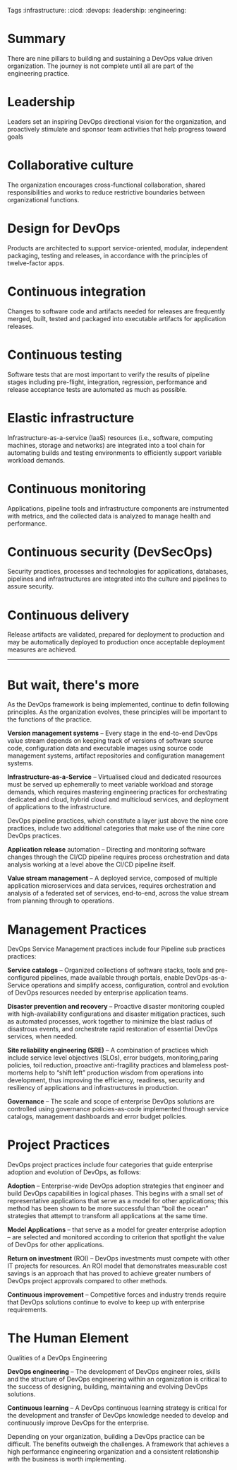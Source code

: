 
Tags :infrastructure: :cicd: :devops: :leadership: :engineering:

# Summary
There are nine pillars to building and sustaining a DevOps value driven organization. The journey is not complete until all are part of the engineering practice. 

# Leadership 
  Leaders set an inspiring DevOps directional vision for the organization, and proactively stimulate and sponsor team activities that help progress toward goals

# Collaborative culture 
  The organization encourages cross-functional collaboration, shared responsibilities and works to reduce restrictive boundaries between organizational functions.

# Design for DevOps
  Products are architected to support service-oriented, modular, independent packaging, testing and releases, in accordance with the principles of twelve-factor apps.

# Continuous integration 
  Changes to software code and artifacts needed for releases are frequently merged, built, tested and packaged into executable artifacts for application releases.

# Continuous testing 
  Software tests that are most important to verify the results of pipeline stages including pre-flight, integration, regression, performance and release acceptance tests are automated as much as possible.

# Elastic infrastructure 
  Infrastructure-as-a-service (IaaS) resources (i.e., software, computing machines, storage and networks) are integrated into a tool chain for automating builds and testing environments to efficiently support variable workload demands.

# Continuous monitoring 
  Applications, pipeline tools and infrastructure components are instrumented with metrics, and the collected data is analyzed to manage health and performance.

# Continuous security (DevSecOps) 
  Security practices, processes and technologies for applications, databases, pipelines and infrastructures are integrated into the culture and pipelines to assure security.

# Continuous delivery 
  Release artifacts are validated, prepared for deployment to production and may be automatically deployed to production once acceptable deployment measures are achieved.
  ____________________________________
  
# But wait, there's more 
  As the DevOps framework is being implemented, continue to defin following principles. As the organization evolves, these principles will be important to the functions of the practice. 

  **Version management systems** – Every stage in the end-to-end DevOps value stream depends on keeping track of versions of software source code, configuration data and executable images using source code management systems, artifact repositories and configuration management systems.

  **Infrastructure-as-a-Service** – Virtualised cloud and dedicated resources must be served up ephemerally to meet variable workload and storage demands, which requires mastering engineering practices for orchestrating dedicated and cloud, hybrid cloud and multicloud services, and deployment of applications to the infrastructure.

  DevOps pipeline practices, which constitute a layer just above the nine core practices, include two additional categories that make use of the nine core DevOps practices.

  **Application release** automation – Directing and monitoring software changes through the CI/CD pipeline requires process orchestration and data analysis working at a level above the CI/CD pipeline itself.

  **Value stream management** – A deployed service, composed of multiple application microservices and data services, requires orchestration and analysis of a federated set of services, end-to-end, across the value stream from planning through to operations.

# Management Practices
  DevOps Service Management practices include four Pipeline sub practices practices:

  **Service catalogs** – Organized collections of software stacks, tools and pre-configured pipelines, made available through portals, enable DevOps-as-a-Service operations and simplify access, configuration, control and evolution of DevOps resources needed by enterprise application teams.

  **Disaster prevention and recovery** – Proactive disaster monitoring coupled with high-availability configurations and disaster mitigation practices, such as automated processes, work together to minimize the blast radius of disastrous events, and orchestrate rapid restoration of essential DevOps services, when needed.

  **Site reliability engineering (SRE)** – A combination of practices which include service level objectives (SLOs), error
  budgets, monitoring,paring policies, toil reduction, proactive anti-fragility practices and blameless post-mortems help to “shift left” production wisdom from operations into development, thus improving the efficiency, readiness, security and resiliency of applications and infrastructures in production.

  **Governance** – The scale and scope of enterprise DevOps solutions are controlled using governance policies-as-code implemented through service catalogs, management dashboards and error budget policies.

# Project Practices
  DevOps project practices include four categories that guide enterprise adoption and evolution of DevOps, as follows:

  **Adoption** – Enterprise-wide DevOps adoption strategies that engineer and build DevOps capabilities in logical phases. This begins with a small set of representative applications that serve as a model for other applications; this method has been shown to be more successful than “boil the ocean” strategies that attempt to transform all applications at the same time.

  **Model Applications** – that serve as a model for greater enterprise adoption – are selected and monitored according to criterion that spotlight the value of DevOps for other applications.

 **Return on investment** (ROI) – DevOps investments must compete with other IT projects for resources. An ROI model that demonstrates measurable cost savings is an approach that has proved to achieve greater numbers of DevOps project approvals compared to other methods.

 **Continuous improvement** – Competitive forces and industry trends require that DevOps solutions continue to evolve to keep up with enterprise requirements.

# The Human Element
  Qualities of a DevOps Engineering

  **DevOps engineering** – The development of DevOps engineer roles, skills and the structure of DevOps engineering within an organization is critical to the success of designing, building, maintaining and evolving DevOps solutions.

  **Continuous learning** – A DevOps continuous learning strategy is critical for the development and transfer of DevOps knowledge needed to develop and continuously improve DevOps for the enterprise.

  Depending on your organization, building a DevOps practice can be difficult. The benefits outweigh the challenges. A framework
  that achieves a high performance engineering organization and a consistent relationship with the business is worth implementing.
  
